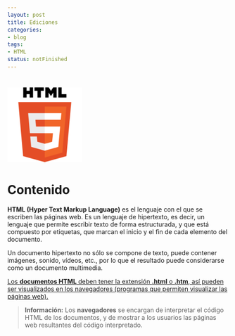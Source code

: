 ```yaml
---
layout: post
title: Ediciones
categories:
- blog
tags:
- HTML
status: notFinished
---
```



<!-- Estilo CSS del post-->
<style>
table {
    font-family: arial, sans-serif;
    border-collapse: collapse;
    width: 100%;
}

td {
  vertical-align: baseline;
    border: 1px solid #dddddd;
    text-align: left;
    padding: 8px;
}

th {
    text-align: center;
    width: 50%;
}
tr:nth-child(even) {
    background-color: rgba(238, 238, 238, 0.57);
}

td:first-child {
   font-family: 'Inconsolata', monospace;
}

table h1 {
  font-size: 2em;
  font-weight: normal;
  color: #000;
}

h2 {
  font-size: 1.5em;
  font-weight: normal;
}

h3 {
  font-size: 1.17em;
  font-weight: normal;
}

h4 {
  font-size: 1.00em;
  font-weight: normal;
}

h5 {
  font-size: 0.83em;
  font-weight: normal;
}

h6 {
  font-size: 0.67em;
  font-weight: normal;
}
</style>

<!-- Imagen Markdown -->
# <img src="./../static/HTML5.png" alt="Drawing" style="width: 170px;"/>

<!-- Contenido post -->
# Contenido
**HTML (Hyper Text Markup Language)** es el lenguaje con el que se escriben las páginas web. Es un lenguaje de hipertexto, es decir, un lenguaje que permite escribir texto de forma estructurada, y que está compuesto por etiquetas, que marcan el inicio y el fin de cada elemento del documento.

Un documento hipertexto no sólo se compone de texto, puede contener imágenes, sonido, vídeos, etc., por lo que el resultado puede considerarse como un documento multimedia.

<ins>Los **documentos HTML** deben tener la extensión **.html** o **.htm**, así pueden ser visualizados en los navegadores (programas que permiten visualizar las páginas web).

> **Información:** Los **navegadores** se encargan de interpretar el código HTML de los documentos, y de mostrar a los usuarios las páginas web resultantes del código interpretado.
